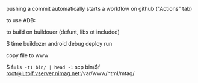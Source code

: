 pushing a commit automatically starts a workflow on github ("Actions" tab)

to use ADB:


to build on buildouer (defunt, libs ot included)

$ time buildozer android debug deploy run

copy file to www

$ f=`ls -t1 bin/ | head -1` scp bin/$f root@lutolf.vserver.nimag.net:/var/www/html/mtag/
